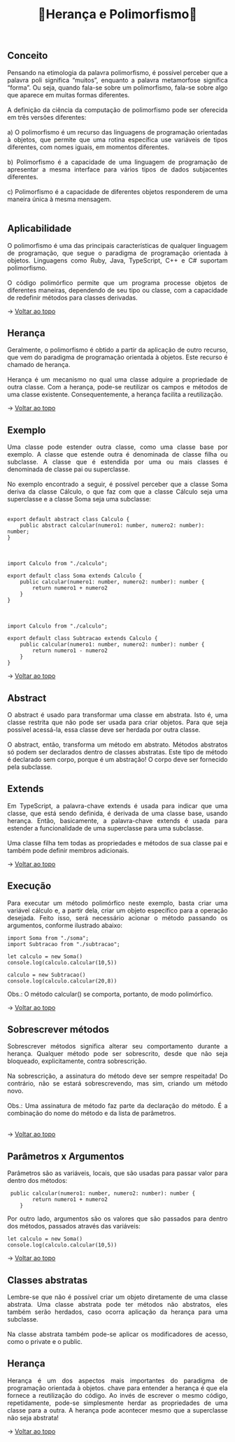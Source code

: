 <h1 align="center">🔹Herança e Polimorfismo🔹</h1>

<br id="topo">

## Conceito

<p align="justify">Pensando na etimologia da palavra polimorfismo, é possível perceber que a palavra poli significa “muitos”, enquanto a palavra metamorfose significa 
“forma”. Ou seja, quando fala-se sobre um polimorfismo, fala-se sobre algo que aparece em muitas formas diferentes.<br>
<br>
A definição da ciência da computação de polimorfismo pode ser oferecida em três versões diferentes:<br>
<br>
a) O polimorfismo é um recurso das linguagens de programação orientadas à objetos, que permite que uma rotina específica use variáveis de tipos diferentes, com nomes iguais, em momentos diferentes.<br>
<br>
b) Polimorfismo é a capacidade de uma linguagem de programação de apresentar a mesma interface para vários tipos de dados subjacentes diferentes.<br>
<br>
c) Polimorfismo é a capacidade de diferentes objetos responderem de uma maneira única à mesma mensagem.<br>
<br>
</p>

## Aplicabilidade

<p align="justify">O polimorfismo é uma das principais características de qualquer linguagem de programação, que segue o paradigma de programação orientada à objetos. Linguagens como Ruby, Java, TypeScript, C++ e C# suportam polimorfismo.<br>
<br>
O código polimórfico permite que um programa processe objetos de diferentes maneiras, dependendo de seu tipo ou classe, com a capacidade de redefinir métodos para classes derivadas.<br>
</p>

→ [Voltar ao topo](#topo)

## Herança

<p align="justify">Geralmente, o polimorfismo é obtido a partir da aplicação de outro recurso, que vem do paradigma de programação orientada à objetos. Este recurso é chamado de herança.<br>
<br>
Herança é um mecanismo no qual uma classe adquire a propriedade de outra classe. Com a herança, pode-se reutilizar os campos e métodos de uma classe existente. Consequentemente, a herança facilita a reutilização.<br>
</p>

→ [Voltar ao topo](#topo)

## Exemplo

<p align="justify">Uma classe pode estender outra classe, como uma classe base por exemplo. A classe que estende outra é denominada de classe filha ou subclasse. A 
classe que é estendida por uma ou mais classes é denominada de classe pai ou superclasse.<br>
<br>
No exemplo encontrado a seguir, é possível perceber que a classe Soma deriva da classe Cálculo, o que faz com que a classe Cálculo seja uma superclasse e a classe Soma seja uma subclasse:<br>
<br>
</p>

```
export default abstract class Calculo {
    public abstract calcular(numero1: number, numero2: number): number;
}
```

<br>

```
import Calculo from "./calculo";

export default class Soma extends Calculo {
    public calcular(numero1: number, numero2: number): number {
        return numero1 + numero2
    }
}
```

<br>

```
import Calculo from "./calculo";

export default class Subtracao extends Calculo {
    public calcular(numero1: number, numero2: number): number {
        return numero1 - numero2
    }
}
```

→ [Voltar ao topo](#topo)

## Abstract

<p align="justify">O abstract é usado para transformar uma classe em abstrata. Isto é, uma classe restrita que não pode ser usada para criar objetos. Para que seja possível acessá-la, essa classe deve ser herdada por outra classe.<br>
<br>
O abstract, então, transforma um método em abstrato. Métodos abstratos só podem ser declarados dentro de classes abstratas. Este tipo de método é declarado sem corpo, porque é um abstração! O corpo deve ser fornecido pela subclasse.<br>
</p>

## Extends

<p align="justify">Em TypeScript, a palavra-chave extends é usada para indicar que uma classe, que está sendo definida, é derivada de uma classe base, usando herança. Então, basicamente, a palavra-chave extends é usada para estender a funcionalidade de uma superclasse para uma subclasse.<br>
<br>
Uma classe filha tem todas as propriedades e métodos de sua classe pai e também pode definir membros adicionais.<br>
</p>

→ [Voltar ao topo](#topo)

## Execução

<p align="justify">Para executar um método polimórfico neste exemplo, basta criar uma variável cálculo e, a partir dela, criar um objeto específico para a operação desejada. Feito isso, será necessário acionar o método passando os argumentos, conforme ilustrado abaixo: <br></p>

```
import Soma from "./soma";
import Subtracao from "./subtracao";

let calculo = new Soma()
console.log(calculo.calcular(10,5))

calculo = new Subtracao()
console.log(calculo.calcular(20,8))
```

Obs.: O método calcular() se comporta, portanto, de modo polimórfico.

→ [Voltar ao topo](#topo)

## Sobrescrever métodos

<p align="justify">Sobrescrever métodos significa alterar seu comportamento durante a herança. Qualquer método pode ser sobrescrito, desde que não seja bloqueado, explicitamente, contra sobrescrição.<br>
<br>
Na sobrescrição, a assinatura do método deve ser sempre respeitada! Do contrário, não se estará sobrescrevendo, mas sim, criando um método novo.<br>
<br>
Obs.: Uma assinatura de método faz parte da declaração do método. É a combinação do nome do método e da lista de parâmetros.<br>
<br>
</p>

→ [Voltar ao topo](#topo)

## Parâmetros x Argumentos

<p align="justify">Parâmetros são as variáveis, locais, que são usadas para passar valor para dentro dos métodos:<br></p>

```
 public calcular(numero1: number, numero2: number): number {
        return numero1 + numero2
    }
```

<p align="justify">Por outro lado, argumentos são os valores que são passados para dentro dos métodos, passados através das variáveis:<br></p>

```
let calculo = new Soma()
console.log(calculo.calcular(10,5))
```

→ [Voltar ao topo](#topo)

## Classes abstratas

<p align="justify">Lembre-se que não é possível criar um objeto diretamente de uma classe abstrata. Uma classe abstrata pode ter métodos não abstratos, eles também 
serão herdados, caso ocorra aplicação da herança para uma subclasse.<br>
<br>
Na classe abstrata também pode-se aplicar os modificadores de acesso, como o private e o public.<br>
</p>

## Herança

<p align="justify">Herança é um dos aspectos mais importantes do paradigma de programação orientada à objetos.  chave para entender a herança é que ela fornece a reutilização do código. Ao invés de escrever o mesmo código, repetidamente, pode-se simplesmente herdar as propriedades de uma classe para a outra. A herança pode acontecer mesmo que a superclasse não seja abstrata!<br></p>

→ [Voltar ao topo](#topo)
